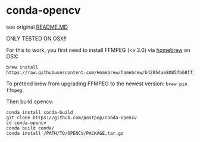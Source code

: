 conda-opencv
============

see original [README.MD](https://github.com/menpo/conda-opencv)

ONLY TESTED ON OSX!!

For this to work, you first need to install FFMPEG (<v.3.0) via [homebrew](http://brew.sh) on OSX:
```
brew install https://raw.githubusercontent.com/Homebrew/homebrew/b42854ae8085fb60ff72a47021a683373ed97e7b/Library/Formula/ffmpeg.rb
```
To pretend brew from upgrading FFMPEG to the newest version: `brew pin ffmpeg`.

Then build opencv:
```
conda install conda-build
git clone https://github.com/postpop/conda-opencv
cd conda-opencv 
conda build conda/
conda install /PATH/TO/OPENCV/PACKAGE.tar.gz
```
